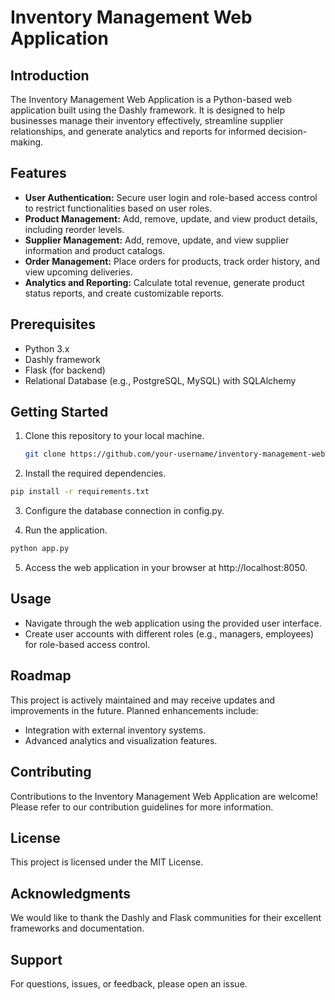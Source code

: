 # Inventory Management Web Application

## Introduction

The Inventory Management Web Application is a Python-based web application built using the Dashly framework. It is designed to help businesses manage their inventory effectively, streamline supplier relationships, and generate analytics and reports for informed decision-making.

## Features

- **User Authentication:** Secure user login and role-based access control to restrict functionalities based on user roles.
- **Product Management:** Add, remove, update, and view product details, including reorder levels.
- **Supplier Management:** Add, remove, update, and view supplier information and product catalogs.
- **Order Management:** Place orders for products, track order history, and view upcoming deliveries.
- **Analytics and Reporting:** Calculate total revenue, generate product status reports, and create customizable reports.

## Prerequisites

- Python 3.x
- Dashly framework
- Flask (for backend)
- Relational Database (e.g., PostgreSQL, MySQL) with SQLAlchemy

## Getting Started

1. Clone this repository to your local machine.

   ```bash
   git clone https://github.com/your-username/inventory-management-webapp.git
   ```

2. Install the required dependencies.

  ```bash
  pip install -r requirements.txt
  ```

3. Configure the database connection in config.py.

4. Run the application.

  ```bash
  python app.py
   ```

5. Access the web application in your browser at http://localhost:8050.

## Usage

- Navigate through the web application using the provided user interface.
- Create user accounts with different roles (e.g., managers, employees) for role-based access control.

## Roadmap

This project is actively maintained and may receive updates and improvements in the future. Planned enhancements include:

- Integration with external inventory systems.
- Advanced analytics and visualization features.

## Contributing

Contributions to the Inventory Management Web Application are welcome! Please refer to our contribution guidelines for more information.

## License

This project is licensed under the MIT License.

## Acknowledgments

We would like to thank the Dashly and Flask communities for their excellent frameworks and documentation.

## Support

For questions, issues, or feedback, please open an issue.
